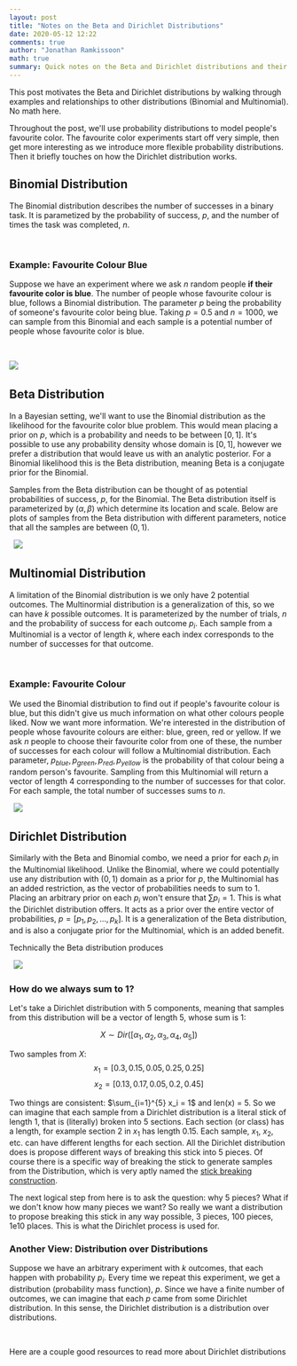```yaml
---
layout: post
title: "Notes on the Beta and Dirichlet Distributions"
date: 2020-05-12 12:22
comments: true
author: "Jonathan Ramkissoon"
math: true
summary: Quick notes on the Beta and Dirichlet distributions and their uses. No math.
---
```


This post motivates the Beta and Dirichlet distributions by walking through examples and relationships to other distributions (Binomial and Multinomial). No math here.

Throughout the post, we'll use probability distributions to model people's favourite color. The favourite color experiments start off very simple, then get more interesting as we introduce more flexible probability distributions. Then it briefly touches on how the Dirichlet distribution works.

## Binomial Distribution

The Binomial distribution describes the number of successes in a binary task. It is parametized by the probability of success, $p$, and the number of times the task was completed, $n$.

&nbsp;

### Example: Favourite Colour Blue

Suppose we have an experiment where we ask $n$ random people **if their favourite color is blue**. The number of people whose favourite colour is blue, follows a Binomial distribution. The parameter $p$ being the probability of someone's favourite color being blue. Taking $p=0.5$ and $n=1000$, we can sample from this Binomial and each sample is a potential number of people whose favourite color is blue.


&nbsp;
<!-- binomial plot of samples -->
![](/assets/binomial-samples.png)
&nbsp;

## Beta Distribution

In a Bayesian setting, we'll want to use the Binomial distribution as the likelihood for the favourite color blue problem. This would mean placing a prior on $p$, which is a probability and needs to be between $[0, 1]$. It's possible to use any probability density whose domain is $[0,1]$, however we prefer a distribution that would leave us with an analytic posterior. For a Binomial likelihood this is the Beta distribution, meaning Beta is a conjugate prior for the Binomial.

Samples from the Beta distribution can be thought of as potential probabilities of success, $p$, for the Binomial. The Beta distribution itself is parameterized by $(\alpha, \beta)$ which determine its location and scale. Below are plots of samples from the Beta distribution with different parameters, notice that all the samples are between $(0, 1)$.

<!-- beta plot of samples -->
&nbsp;
![](/assets/beta-samples.png)
&nbsp;


## Multinomial Distribution

A limitation of the Binomial distribution is we only have 2 potential outcomes. The Multinormial distribution is a generalization of this, so we can have $k$ possible outcomes. It is parameterized by the number of trials, $n$ and the probability of success for each outcome $p_i$. Each sample from a Multinomial is a vector of length $k$, where each index corresponds to the number of successes for that outcome.

&nbsp;


### Example: Favourite Colour

We used the Binomial distribution to find out if people's favourite colour is blue, but this didn't give us much information on what other colours people liked.
Now we want more information. We're interested in the distribution of people whose favourite colours are either: blue, green, red or yellow. If we ask $n$ people to choose their favourite color from one of these, the number of successes for each colour will follow a Multinomial distribution. Each parameter, $p_{blue}, p_{green}, p_{red}, p_{yellow}$ is the probability of that colour being a random person's favourite. Sampling from this Multinomial will return a vector of length $4$ corresponding to the number of successes for that color. For each sample, the total number of successes sums to $n$.

<!-- beta plot of samples -->
&nbsp;
![](/assets/multinomial-samples.png)
&nbsp;


## Dirichlet Distribution

Similarly with the Beta and Binomial combo, we need a prior for each $p_i$ in the Multinomial likelihood. Unlike the Binomial, where we could potentially use any distribution with $(0, 1)$ domain as a prior for $p$, the Multinomial has an added restriction, as the vector of probabilities needs to sum to 1. Placing an arbitrary prior on each $p_i$ won't ensure that $\sum p_i = 1$. This is what the Dirichlet distribution offers. It acts as a prior over the entire vector of probabilities, $p = [p_1, p_2, ..., p_k]$. It is a generalization of the Beta distribution, and is also a conjugate prior for the Multinomial, which is an added benefit.

Technically the Beta distribution produces

<!-- dirichlet plot of samples -->
&nbsp;
![](/assets/dirichlet-samples.png)
&nbsp;


### How do we always sum to 1?

Let's take a Dirichlet distribution with 5 components, meaning that samples from this distribution will be a vector of length 5, whose sum is 1:

$$ X \sim Dir([\alpha_1, \alpha_2, \alpha_3, \alpha_4, \alpha_5]) $$

Two samples from $X$:
$$ x_1 = [0.3, 0.15, 0.05, 0.25, 0.25] $$
$$ x_2 = [0.13, 0.17, 0.05, 0.2, 0.45] $$

Two things are consistent: $\sum_{i=1}^{5} x_i = 1$ and len(x) = $5$. So we can imagine that each sample from a Dirichlet distribution is a literal stick of length 1, that is (literally) broken into $5$ sections. Each section (or class) has a length, for example section 2 in $x_1$ has length $0.15$. Each sample, $x_1$, $x_2$, etc. can have different lengths for each section. All the Dirichlet distribution does is propose different ways of breaking this stick into 5 pieces. Of course there is a specific way of breaking the stick to generate samples from the Distribution, which is very aptly named the [stick breaking construction](https://www.stats.ox.ac.uk/~teh/research/npbayes/Teh2010a.pdf).

The next logical step from here is to ask the question: why 5 pieces? What if we don't know how many pieces we want? So really we want a distribution to propose breaking this stick in any way possible, 3 pieces, 100 pieces, 1e10 places. This is what the Dirichlet process is used for.


### Another View: Distribution over Distributions

Suppose we have an arbitrary experiment with $k$ outcomes, that each happen with probability $p_i$. Every time we repeat this experiment, we get a distribution (probability mass function), $p$. Since we have a finite number of outcomes, we can imagine that each $p$ came from some Dirichlet distribution. In this sense, the Dirichlet distribution is a distribution over distributions.


&nbsp;

Here are a couple good resources to read more about Dirichlet distributions

<!--
## Resources
- https://people.eecs.berkeley.edu/~jordan/courses/260-spring10/other-readings/chapter9.pdf
- https://www.stats.ox.ac.uk/~teh/research/npbayes/Teh2010a.pdf
- https://people.eecs.berkeley.edu/~stephentu/writeups/dirichlet-conjugate-prior.pdf
- https://www.cs.cmu.edu/~epxing/Class/10701-08s/recitation/dirichlet.pdf
- https://www.gatsby.ucl.ac.uk/~ywteh/research/npbayes/dp.pdf
-->
